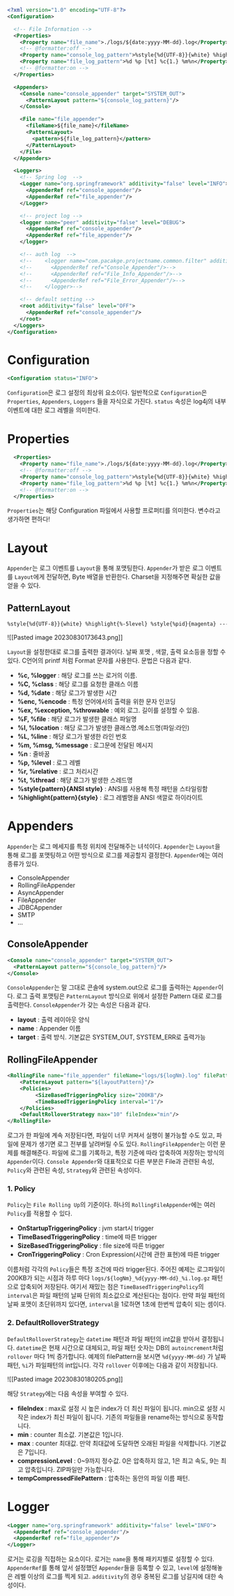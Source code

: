 ```xml
<?xml version="1.0" encoding="UTF-8"?>
<Configuration>

  <!-- File Information -->
  <Properties>
    <Property name="file_name">./logs/${date:yyyy-MM-dd}.log</Property>
    <!-- @formatter:off -->
    <Property name="console_log_pattern">%style{%d{UTF-8}}{white} %highlight{%-5level} %style{%pid}{magenta} --- [%style{%t}{bright,blue}] %style{%c{1.}}{cyan}: %msg%n%throwable</Property>
    <Property name="file_log_pattern">%d %p [%t] %c{1.} %m%n</Property>
    <!-- @formatter:on -->
  </Properties>

  <Appenders>
    <Console name="console_appender" target="SYSTEM_OUT">
      <PatternLayout pattern="${console_log_pattern}"/>
    </Console>

    <File name="file_appender">
      <fileName>${file_name}</fileName>
      <PatternLayout>
        <pattern>${file_log_pattern}</pattern>
      </PatternLayout>
    </File>
  </Appenders>

  <Loggers>
    <!-- Spring log  -->
    <Logger name="org.springframework" additivity="false" level="INFO">
      <AppenderRef ref="console_appender"/>
      <AppenderRef ref="file_appender"/>
    </Logger>

    <!-- project log -->
    <logger name="peer" additivity="false" level="DEBUG">
      <AppenderRef ref="console_appender"/>
      <AppenderRef ref="file_appender"/>
    </logger>

    <!-- auth log  -->
    <!--    <logger name="com.pacakge.projectname.common.filter" additivity="false" level="INFO">-->
    <!--      <AppenderRef ref="Console_Appender"/>-->
    <!--      <AppenderRef ref="File_Info_Appender"/>-->
    <!--      <AppenderRef ref="File_Error_Appender"/>-->
    <!--    </logger>-->

    <!-- default setting -->
    <root additivity="false" level="OFF">
      <AppenderRef ref="console_appender"/>
    </root>
  </Loggers>
</Configuration>

```

# Configuration

```xml
<Configuration status="INFO">
```

`Configuration`은 로그 설정의 최상위 요소이다. 일반적으로 `Configuration`은 `Properties`, `Appenders`, `Loggers` 들을 자식으로 가진다.
`status` 속성은 log4j의 내부 이벤트에 대한 로그 레벨을 의미한다.

# Properties

```xml
  <Properties>
    <Property name="file_name">./logs/${date:yyyy-MM-dd}.log</Property>
    <!-- @formatter:off -->
    <Property name="console_log_pattern">%style{%d{UTF-8}}{white} %highlight{%-5level} %style{%pid}{magenta} --- [%style{%t}{bright,blue}] %style{%c{1.}}{cyan}: %msg%n%throwable</Property>
    <Property name="file_log_pattern">%d %p [%t] %c{1.} %m%n</Property>
    <!-- @formatter:on -->
  </Properties>
```

`Properties`는 해당 Configuration 파일에서 사용할 프로퍼티를 의미한다. 변수라고 생가하면 편하다!

# Layout

`Appender`는 로그 이벤트를 `Layout`을 통해 포맷팅한다. `Appender`가 받은 로그 이벤트를 `Layout`에게 전달하면, Byte 배열을 반환한다. Charset을 지정해주면 확실한 값을 얻을 수 있다.

## PatternLayout

```xml
%style{%d{UTF-8}}{white} %highlight{%-5level} %style{%pid}{magenta} --- [%style{%t}{bright,blue}] %style{%c{1.}}{cyan}: %msg%n%throwable
```

![[Pasted image 20230830173643.png]]

`Layout`을 설정한대로 로그를 출력한 결과이다. 날짜 포맷 , 색깔, 출력 요소등을 정할 수 있다. C언어의 printf 처럼 Format 문자를 사용한다. 문법은 다음과 같다.

- **%c, %logger** : 해당 로그를 쓰는 로거의 이름.
- **%C, %class** : 해당 로그를 요청한 클래스 이름
- **%d, %date** : 해당 로그가 발생한 시간
- **%enc, %encode** : 특정 언어에서의 출력을 위한 문자 인코딩
- **%ex, %exception, %throwable** : 예외 로그. 길이를 설정할 수 있음.
- **%F, %file** : 해당 로그가 발생한 클래스 파일명
- **%l, %location** : 해당 로그가 발생한 클래스명.메소드명(파일:라인)
- **%L, %line** : 해당 로그가 발생한 라인 번호
- **%m, %msg, %message** : 로그문에 전달된 메시지
- **%n** : 줄바꿈
- **%p, %level** : 로그 레벨
- **%r, %relative** : 로그 처리시간
- **%t, %thread** : 해당 로그가 발생한 스레드명
- **%style{pattern}{ANSI style}** : ANSI를 사용해 특정 패턴을 스타일링함
- **%highlight{pattern}{style}** : 로그 레벨명을 ANSI 색깔로 하이라이트

# Appenders

`Appender`는 로그 메세지를 특정 위치에 전달해주는 녀석이다. `Appender`는 `Layout`을 통해 로그를 포맷팅하고 어떤 방식으로 로그를 제공할지 결정한다. `Appender`에는 여러 종류가 있다.

- ConsoleAppender
- RollingFileAppender
- AsyncAppender
- FileAppender
- JDBCAppender
- SMTP
- ...

## ConsoleAppender

```xml
<Console name="console_appender" target="SYSTEM_OUT">
  <PatternLayout pattern="${console_log_pattern}"/>
</Console>
```

`ConsoleAppender`는 말 그대로 콘솔에 system.out으로 로그를 출력하는 `Appender`이다. 로그 출력 포맷팅은 `PatternLayout` 방식으로 위에서 설정한 Pattern 대로 로그를 출력한다.
`ConsoleAppender`가 갖는 속성은 다음과 같다.

- **layout** : 출력 레이아웃 양식
- **name** : Appender 이름
- **target** : 출력 방식. 기본값은 SYSTEM_OUT, SYSTEM_ERR로 출력가능

## RollingFileAppender

```xml
<RollingFile name="file_appender" fileName="logs/${logNm}.log" filePattern="logs/${logNm}_%d{yyyy-MM-dd}_%i.log.gz">
    <PatternLayout pattern="${layoutPattern}"/>
    <Policies>
         <SizeBasedTriggeringPolicy size="200KB"/>
         <TimeBasedTriggeringPolicy interval="1"/>
    </Policies>
    <DefaultRolloverStrategy max="10" fileIndex="min"/>
</RollingFile>
```

로그가 한 파일에 계속 저장된다면, 파일이 너무 커져서 실행이 불가능할 수도 있고, 파일에 문제가 생기면 로그 전부를 날려버릴 수도 있다. `RollingFileAppender`는 이런 문제를 해결해준다. 파일에 로그를 기록하고, 특정 기준에 따라 압축하여 저장하는 방식의 `Appender`이다. `Console Appender`와 대표적으로 다른 부분은 File과 관련된 속성, `Policy`와 관련된 속성, `Strategy`와 관련된 속성이다.

### 1. Policy

`Policy`는 `File Rolling Up`의 기준이다. 하나의 `RollingFileAppender`에는 여러 `Policy`를 적용할 수 있다.

- **OnStartupTriggeringPolicy** : jvm start시 trigger
- **TimeBasedTriggeringPolicy** : time에 따른 trigger
- **SizeBasedTriggeringPolicy** : file size에 따른 trigger
- **CronTriggeringPolicy** : Cron Expression(시간에 관한 표현)에 따른 trigger

이름처럼 각각의 `Policy`들은 특정 조건에 따라 trigger된다. 주어진 예제는 로그파일이 200KB가 되는 시점과 하루 마다 `logs/${logNm}_%d{yyyy-MM-dd}_%i.log.gz` 패턴으로 압축되어 저장된다.
여기서 재밌는 점은 `TimeBasedTriggeringPolicy`의 `interval`은 파일 패턴의 날짜 단위의 최소값으로 계산된다는 점이다. 만약 파일 패턴의 날짜 포맷이 초단위까지 있다면, `interval`을 1로하면 1초에 한번씩 압축이 되는 셈이다.

### 2. DefaultRolloverStrategy

`DefaultRolloverStrategy`는 `datetime` 패턴과 파일 패턴의 int값을 받아서 결정됩니다. `datetime`은 현재 시간으로 대체되고, 파일 패턴 숫자는 DB의 `autoincrement`처럼 `rollover` 마다 1씩 증가합니다. 예제의 filePattern을 보시면 `%d{yyyy-MM-dd}` 가 날짜 패턴, `%i`가 파일패턴의 int입니다. 각각 `rollover` 이후에는 다음과 같이 저장됩니다.

![[Pasted image 20230830180205.png]]

해당 `Strategy`에는 다음 속성을 부여할 수 있다.

- **fileIndex** : max로 설정 시 높은 index가 더 최신 파일이 됩니다. min으로 설정 시 작은 index가 최신 파일이 됩니다. 기존의 파일들을 rename하는 방식으로 동작합니다.
- **min** : counter 최소값. 기본값은 1입니다.
- **max** : counter 최대값. 만약 최대값에 도달하면 오래된 파일을 삭제합니다. 기본값은 7입니다.
- **compressionLevel** : 0~9까지 정수값. 0은 압축하지 않고, 1은 최고 속도, 9는 최고 압축입니다. ZIP파일만 가능합니다.
- **tempCompressedFilePattern** : 압축하는 동안의 파일 이름 패턴.

# Logger

```xml
<Logger name="org.springframework" additivity="false" level="INFO">
  <AppenderRef ref="console_appender"/>
  <AppenderRef ref="file_appender"/>
</Logger>
```

로거는 로깅을 직접하는 요소이다. 로거는 `name`을 통해 패키지별로 설정할 수 있다.
`AppenderRef`를 통해 앞서 설정했던 `Appender`들을 등록할 수 있고, `level`에 설정해놓은 레벨 이상의 로그를 찍게 되고. `additivity`의 경우 중복된 로그를 남길지에 대한 속성이다.